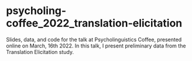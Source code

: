 # psycholing-coffee_2022_translation-elicitation
Slides, data, and code for the talk at Psycholinguistics Coffee, presented online on March, 16th 2022. In this talk, I present preliminary data from the Translation Elicitation study.
